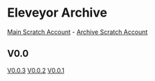 # Eleveyor Archive
[Main Scratch Account](https://scratch.mit.edu/users/C3aca/)  -  [Archive Scratch Account](https://scratch.mit.edu/users/C3aca_Archive/)


## V0.0

[V0.0.3](https://scratch.mit.edu/projects/807043107/)
[V0.0.2](https://scratch.mit.edu/projects/807042798/)
[V0.0.1](https://scratch.mit.edu/projects/806673308/)

